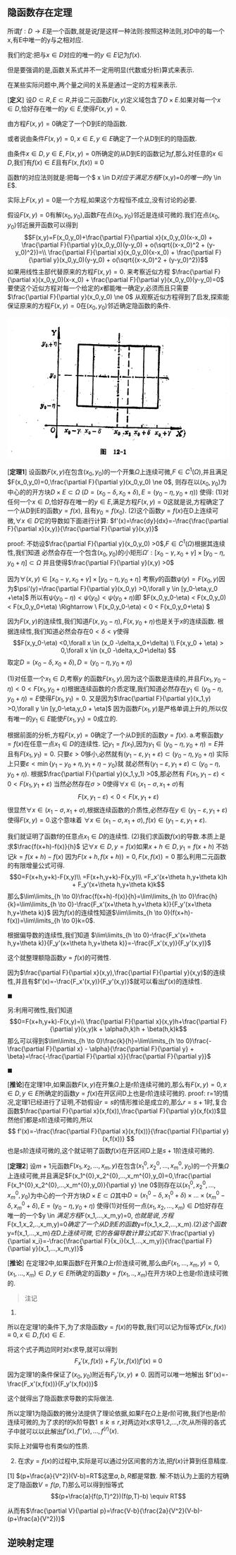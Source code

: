 ## 隐函数存在定理
所谓$f:D \to E$是一个函数,就是说$f$是这样一种法则:按照这种法则,对$D$中的每一个x,有E中唯一的y与之相对应.

我们约定:把与$x \in D$对应的唯一的$y \in E$记为$f(x)$.

但是要强调的是,函数关系式并不一定用明显(代数或分析)算式来表示.

在某些实际问题中,两个量之间的关系是通过一定的方程来表示.


[**定义**]
设$D \subset R,E \subset R$,并设二元函数$F(x,y)$定义域包含了$D \times E$.如果对每一个$x \in D$,恰好存在唯一的$y \in E$,使得$F(x,y)=0$.

由方程$F(x,y)=0$确定了一个D到E的隐函数.

或者说由条件$F(x,y)=0,x \in E,y \in E$确定了一个从D到E的的隐函数.

由条件$x \in D,y \in E,F(x,y)=0$所确定的从D到E的函数记为$f$,那么对任意的$x \in D$,我们有$f(x) \in E$且有$F(x,f(x)) \equiv 0$

函数f的对应法则就是:把每一个$ x \in D$对应于满足方程$F(x,y)=0$的唯一的$y \in E$.


实际上$F(x,y)=0$是一个方程,如果这个方程恒不成立,没有讨论的必要.

假设$F(x,y)=0$有解$(x_0,y_0)$,函数$F$在点$(x_0,y_0)$邻近是连续可微的.我们在点$(x_0,y_0)$邻近展开函数可以得到
$$F(x,y)=F(x_0,y_0)+\frac{\partial F}{\partial x}(x_0,y_0)(x-x_0) + \frac{\partial F}{\partial y}(x_0,y_0)(y-y_0) + o(\sqrt{(x-x_0)^2 + (y-y_0)^2})=\\
\frac{\partial F}{\partial x}(x_0,y_0)(x-x_0) + \frac{\partial F}{\partial y}(x_0,y_0)(y-y_0) + o(\sqrt{(x-x_0)^2 + (y-y_0)^2})$$
如果用线性主部代替原来的方程$F(x,y)=0$.
来考察近似方程
$\frac{\partial F}{\partial x}(x_0,y_0)(x-x_0) + \frac{\partial F}{\partial y}(x_0,y_0)(y-y_0)=0$
要使这个近似方程对每一个给定的$x$都能唯一确定$y$,必须而且只需要$\frac{\partial F}{\partial y}(x_0,y_0) \ne 0$
从观察近似方程得到了启发,探索能保证原来的方程$F(x,y)=0$在$(x_0,y_0)$邻近确定隐函数的条件.

![隐函数](./Image/隐函数1.png)

[**定理1**]
设函数$F(x,y)$在包含$(x_0,y_0)$的一个开集$\Omega$上连续可微,$F \in C^1(\Omega)$,并且满足$F(x_0,y_0)=0,\frac{\partial F}{\partial y}(x_0,y_0) \ne 0$,
则存在以$(x_0,y_0)$为中心的的开方块$D \times E \subset \Omega$
$(D=(x_0-\delta,x_0 + \delta),E=(y_0-\eta,y_0+\eta))$
使得:
(1)对任何一个$x \in D$,恰好存在唯一的$y \in E$,满足方程$F(x,y)=0$这就是说,方程确定了一个从D到E的函数$y=f(x)$, 且有$y_0=f(x_0)$.
(2)这个函数$y=f(x)$在D上连续可微,$\forall x \in D$它的导数如下面进行计算:
$f'(x)=\frac{dy}{dx}=-\frac{\frac{\partial F}{\partial x}(x,y)}{\frac{\partial F}{\partial y}(x,y)}$

proof:
不妨设$\frac{\partial F}{\partial y}(x_0,y_0) >0$,$F \in C^1(\Omega)$根据其连续性,我们知道
必然会存在一个包含$(x_0,y_0)$的小矩形$\Omega':[x_0-\gamma,x_0 +\gamma] \times [y_0-\eta,y_0 + \eta] \subset \Omega$
并且使得$\frac{\partial F}{\partial y}(x,y) >0$

因为$\forall (x,y) \in [x_0-\gamma,x_0 +\gamma] \times [y_0-\eta,y_0 + \eta]$
考察$y$的函数$\psi(y)=F(x_0,y)$因为$\psi'(y)=\frac{\partial F}{\partial y}(x_0,y) >0,\forall y \in [y_0-\eta,y_0 +\eta]$
所以有$\psi(y_0-\eta) < \psi(y_0) < \psi(y_0 + \eta)$即
$F(x_0,y_0-\eta) < F(x_0,y_0) < F(x_0,y_0+\eta) \Rightarrow \\
F(x_0,y_0-\eta) < 0 < F(x_0,y_0+\eta) $

因为$F(x,y)$的连续性,我们知道$F(x,y_0-\eta),F(x,y_0+\eta)$也是关于$x$的连续函数.
根据连续性,我们知道必然会存在$0<\delta < \gamma$使得$$F(x,y_0-\eta) <0,\forall x \in (x_0 -\delta,x_0+\delta) \\
F(x,y_0 + \eta) > 0,\forall x \in (x_0 -\delta,x_0+\delta)
$$
取定$D=(x_0-\delta,x_0 + \delta),D=(y_0-\eta,y_0 + \eta)$

(1)对任意一个$x_1 \in D$,考察$y$ 的函数$F(x_1,y)$,因为这个函数是连续的,并且$F(x_1,y_0-\eta) < 0< F(x_1,y_0 + \eta)$根据连续函数的介质定理,我们知道必然存在$y_1 \in (y_0-\eta,y_0 + \eta) =E$使得$F(x_1,y_1)=0$.
又是因为$\frac{\partial F}{\partial y}(x_1,y) >0,\forall y \in [y_0-\eta,y_0 + \eta]$
因为函数$F(x_1,y)$是严格单调上升的,所以仅有唯一的$y_1 \in E$能使$F(x_1,y_1)=0$成立的.

根据前面的分析,方程$F(x,y)=0$确定了一个从D到E的函数$y=f(x)$.
a.考察函数$y=f(x)$在任意一点$x_1 \in D$的连续性.
记$y_1=f(x_1)$,因为$y_1 \in (y_0-\eta,y_0 + \eta) =E$并且有$F(x_1,y_1)=0$.
只要$\varepsilon >0$够小,必然就有$(y_1-\varepsilon,y_1+\varepsilon) \subset (y_0 -\eta,y_0 +\eta)$
实际上只要$\varepsilon < \min\{y_1-y_0+\eta,y_1+\eta-y_0\}$就
就必然有$(y_1-\varepsilon,y_1+\varepsilon) \subset (y_0 -\eta,y_0 +\eta)$.
根据$\frac{\partial F}{\partial y}(x_1,y_1) >0$,那必然有
$F(x_1,y_1-\varepsilon) <0 <F(x_1,y_1+\varepsilon)$
当然必然存在$\sigma > 0$使得$\forall x \in (x_1-\sigma,x_1 + \sigma)$有
$$F(x,y_1-\varepsilon) < 0 <F(x,y_1 + \varepsilon)$$
很显然$\forall x \in (x_1-\sigma,x_1 + \sigma)$,根据连续函数的介质性,必然存在$y \in (y_1-\varepsilon,y_1 + \varepsilon)$使得$F(x,y)=0$.这个意味着
$\forall x \in (x_1-\sigma,x_1+\sigma),f(x) \in (y_1-\varepsilon,y_1 +\varepsilon)$.

我们就证明了函数f的任意点$x_1 \in D$的连续性.
(2)我们求函数$f(x)$的导数.本质上是求$\frac{f(x+h)-f(x)}{h}$
记$\forall x \in D,y=f(x)$如果$x+h \in D,y_1=f(x+h)$
不妨记$k=f(x+h)-f(x)$
因为$F(x+h,f(x+h))=0,F(x,f(x))=0$
那么利用二元函数的有限增量公式可得.
$$0=F(x+h,y+k)-F(x,y)\\
=F(x+h,y+k)-F(x,y)\\
=F_x'(x+\theta h,y+\theta k)h + F_y'(x+\theta h,y+\theta k)k$$
那么$\lim\limits_{h \to 0}\frac{f(x+h)-f(x)}{h}=\lim\limits_{h \to 0}\frac{h}{k}=\lim\limits_{h \to 0}-\frac{F_x'(x+\theta h,y+\theta k)}{F_y'(x+\theta h,y+\theta k)}$
因为$f(x)$的连续性知道$\lim\limits_{h \to 0}(f(x+h)-f(x))=\lim\limits_{h \to 0}k=0$.

根据偏导数的连续性,我们知道
$\lim\limits_{h \to 0}-\frac{F_x'(x+\theta h,y+\theta k)}{F_y'(x+\theta h,y+\theta k)}=-\frac{F_x'(x,y)}{F_y'(x,y)}$

这个就整理额隐函数$y=f(x)$的可微性.

因为$\frac{\partial F}{\partial x}(x,y),\frac{\partial F}{\partial y}(x,y)$的连续性,并且有$f'(x)=-\frac{F_x'(x,y)}{F_y'(x,y)}$就可以看出$f'(x)$的连续性.

$\blacksquare$

另:利用可微性,我们知道
$$0=F(x+h,y+k)-F(x,y)=\\
\frac{\partial F}{\partial x}(x,y)h+\frac{\partial F}{\partial y}(x,y)k + \alpha(h,k)h + \beta(h,k)k$$
那么可以得到$\lim\limits_{h \to 0}\frac{k}{h}=\lim\limits_{h \to 0}\frac{-\frac{\partial F}{\partial x} - \alpha}{\frac{\partial F}{\partial y} + \beta}=\frac{-\frac{\partial F}{\partial x}}{\frac{\partial F}{\partial y}}$

$\blacksquare$

[**推论**]在定理1中,如果函数$F(x,y)$在开集$\Omega$上是r阶连续可微的,那么有$F(x,y)=0,x \in D,y \in E$所确定的函数$y=f(x)$在开区间D上也是r阶连续可微的.
proof:
r=1的情况,定理1已经进行了证明,不妨假设$r=s$的情形推论是成立的,那么$r=s+1$时,复合函数$\frac{\partial F}{\partial x}(x,f(x)),\frac{\partial F}{\partial y}(x,f(x))$显然他们都是$s$阶连续可微的,所以
$$
f'(x)=-\frac{\frac{\partial F}{\partial x}(x,f(x))}{\frac{\partial F}{\partial y}(x,f(x))}
$$
也是s阶连续可微的,这个就证明了函数$f(x)$在开区间D上是$s+1$阶连续可微的.


[**定理2**]
设$m+1$元函数$F(x_1,x_2,...,x_m,y)$在包含$(x_1^{0},x_2^{0},...,x_m^{0},y_0)$的一个开集$\Omega$上连续可微,并且满足$F(x_1^{0},x_2^{0},...,x_m^{0},y_0)=0,\frac{\partial F(x_1^{0},x_2^{0},...,x_m^{0},y_0)}{\partial y} \ne 0$则存在以$(x_1^{0},x_2^{0},...,x_m^{0},y_0)$为中心的一个开方块$D \times E \subset \Omega$其中$D=(x_1^{0}-\delta,x_1^{0}+\delta) \times ... \times (x_m^{0}-\delta,x_m^{0}+\delta),E=(y_0-\eta,y_0 +\eta)$
使得(1)对任何一点$(x_1,x_2,...,x_m) \in D$恰好存在唯一的一个$y \in $满足方程$F(x_1,...,x_m,y)=0$,也就是说,方程$F(x_1,x_2,..,x_m,y)=0$确定了一个从D到E的函数$y=f(x_1,x_2,...,x_m)$.
(2)这个函数$y=f(x_1,...,x_m)$在D上连续可微,它的各偏导数计算公式如下.$\frac{\partial y}{\partial x_i}=-\frac{\frac{\partial F}{x_i}(x_1,...,x_m,y)}{\frac{\partial F}{\partial y}(x_1,...,x_m,y)}$

[**推论**]
在定理2中,如果函数F在开集$\Omega$上r阶连续可微,那么由$F(x_1,...,x_m,y)=0,(x_1,...,x_m) \in D,y \in E$所确定的函数$y=f(x_1,..,x_m)$在开方块D上也是r阶连续可微的.


> 注记
1.
所以在定理1的条件下,为了求隐函数$y=f(x)$的导数,我们可以记为恒等式$F(x,f(x)) \equiv 0,x \in D,f(x) \in E$.

将这个式子两边同时对x求导,就可以得到
$$F_x'(x,f(x)) + F_y'(x,f(x))f'(x) \equiv 0$$
因为定理1的条件保证了$(x_0,y_0)$附近有$F_y'(x,y) \ne 0$.
因而可以唯一地解出
$f'(x)=-\frac{F_x'(x,f(x))}{F_y'(x,f(x))}$

这个就得出了隐函数求导数的实际做法.


所以定理1为隐函数的微分法提供了理论依据,如果F在$\Omega$上是r阶可微,我们f也是r阶连续可微的,为了求的f的k阶导数$1 \le k \le r$,对两边对x求导1,2,...,r次,从所得的各式子中就可以以此解出$f'(x),f''(x),...,f^{(r)}(x)$.

实际上对偏导也有类似的性质.

2. 在求$y=f(x)$的过程中,实际是可以通过分区间套的方法,把$f(x)$计算到任意精度.

[1]
$(p+\frac{a}{V^2})(V-b)=RT$这里$a,b,R$都是常数.
解:不妨认为上面的方程确定了隐函数$V=f(p,T)$那么可以得到恒等式
$$(p+\frac{a}{f(p,T)^2})(f(p,T)-b) \equiv RT$$

从而有$\frac{\partial V}{\partial p}=\frac{V-b}{\frac{2a}{V^2}(V-b)-(p+\frac{a}{V^2})}$





## 逆映射定理